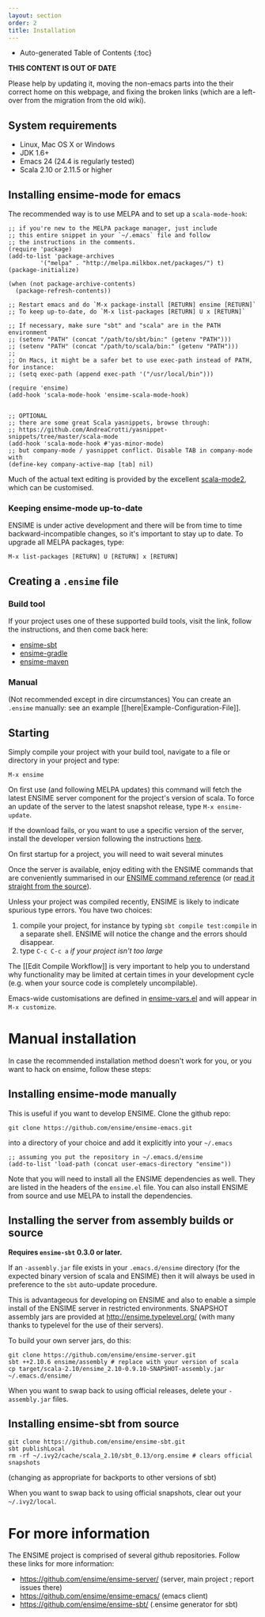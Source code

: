 ```yaml
---
layout: section
order: 2
title: Installation
---
```


- Auto-generated Table of Contents
{:toc}

**THIS CONTENT IS OUT OF DATE**

Please help by updating it, moving the non-emacs parts into the their correct home on this webpage, and fixing the broken links (which are a left-over from the migration from the old wiki).

## System requirements
- Linux, Mac OS X or Windows
- JDK 1.6+
- Emacs 24 (24.4 is regularly tested)
- Scala 2.10 or 2.11.5 or higher

## Installing ensime-mode for emacs

The recommended way is to use MELPA and to set up a `scala-mode-hook`:

```elisp
;; if you're new to the MELPA package manager, just include
;; this entire snippet in your `~/.emacs` file and follow
;; the instructions in the comments.
(require 'package)
(add-to-list 'package-archives
	     '("melpa" . "http://melpa.milkbox.net/packages/") t)
(package-initialize)

(when (not package-archive-contents)
  (package-refresh-contents))

;; Restart emacs and do `M-x package-install [RETURN] ensime [RETURN]`
;; To keep up-to-date, do `M-x list-packages [RETURN] U x [RETURN]`

;; If necessary, make sure "sbt" and "scala" are in the PATH environment
;; (setenv "PATH" (concat "/path/to/sbt/bin:" (getenv "PATH")))
;; (setenv "PATH" (concat "/path/to/scala/bin:" (getenv "PATH")))
;;
;; On Macs, it might be a safer bet to use exec-path instead of PATH, for instance:
;; (setq exec-path (append exec-path '("/usr/local/bin")))

(require 'ensime)
(add-hook 'scala-mode-hook 'ensime-scala-mode-hook)


;; OPTIONAL
;; there are some great Scala yasnippets, browse through:
;; https://github.com/AndreaCrotti/yasnippet-snippets/tree/master/scala-mode
(add-hook 'scala-mode-hook #'yas-minor-mode)
;; but company-mode / yasnippet conflict. Disable TAB in company-mode with
(define-key company-active-map [tab] nil)
```

Much of the actual text editing is provided by the excellent
[scala-mode2](https://github.com/hvesalai/scala-mode2), which can
be customised.

### Keeping ensime-mode up-to-date

ENSIME is under active development and there will be from time to time backward-incompatible changes, so it's important to stay up to date. To upgrade all MELPA packages, type:

```
M-x list-packages [RETURN] U [RETURN] x [RETURN]
```

## Creating a `.ensime` file

### Build tool

If your project uses one of these supported build tools, visit the link, follow the instructions, and then come back here:

* [ensime-sbt](https://github.com/ensime/ensime-sbt)
* [ensime-gradle](https://github.com/ensime/ensime-gradle)
* [ensime-maven](https://github.com/ensime/ensime-maven)

### Manual

(Not recommended except in dire circumstances) You can create an `.ensime` manually: see an example [[here|Example-Configuration-File]].

## Starting

Simply compile your project with your build tool, navigate to a file or directory in your project and type:

```
M-x ensime
```

On first use (and following MELPA updates) this command will fetch the latest ENSIME server component for the project's version of scala. To force an update of the server to the latest snapshot release, type `M-x ensime-update`.

If the download fails, or you want to use a specific version of the server, install the developer version following the instructions [here](#installing-the-server-from-source).

On first startup for a project, you will need to wait several minutes

Once the server is available, enjoy editing with the ENSIME commands that are conveniently
summarised in our
[ENSIME command reference](https://github.com/ensime/ensime-emacs/wiki/Emacs-Command-Reference)
(or [read it straight from the source](http://github.com/ensime/ensime-emacs/blob/master/ensime-mode.el#L49)).

Unless your project was compiled recently, ENSIME is likely to indicate spurious type errors. You have two choices:

1. compile your project, for instance by typing `sbt compile test:compile` in a separate shell. ENSIME will notice the change and the errors should disappear.
1. type `C-c C-c a` _if your project isn't too large_

The [[Edit Compile Workflow]] is very important to help you to understand why functionality may be limited at certain times in your development cycle (e.g. when your source code is completely uncompilable).

Emacs-wide customisations are defined in [ensime-vars.el](http://github.com/ensime/ensime-emacs/blob/master/ensime-vars.el) and will appear in `M-x customize`.

# Manual installation

In case the recommended installation method doesn't work for you, or you want to hack on ensime, follow these steps:

## Installing ensime-mode manually

This is useful if you want to develop ENSIME.
Clone the github repo:

```
git clone https://github.com/ensime/ensime-emacs.git
```

into a directory of your choice and add it explicitly into your `~/.emacs`

```elisp
;; assuming you put the repository in ~/.emacs.d/ensime
(add-to-list 'load-path (concat user-emacs-directory "ensime"))
```

Note that you will need to install all the ENSIME dependencies as well. They are listed in the headers of the `ensime.el` file. You can also install ENSIME from source and use MELPA to install the dependencies.

## Installing the server from assembly builds or source

**Requires `ensime-sbt` 0.3.0 or later.**

If an `-assembly.jar` file exists in your `.emacs.d/ensime` directory (for the expected binary version of scala and ENSIME) then it will always be used in preference to the `sbt` auto-update procedure.

This is advantageous for developing on ENSIME and also to enable a simple install of the ENSIME server in restricted environments. SNAPSHOT assembly jars are provided at http://ensime.typelevel.org/ (with many thanks to typelevel for the use of their servers).

To build your own server jars, do this:

```
git clone https://github.com/ensime/ensime-server.git
sbt ++2.10.6 ensime/assembly # replace with your version of scala
cp target/scala-2.10/ensime_2.10-0.9.10-SNAPSHOT-assembly.jar ~/.emacs.d/ensime/
```

When you want to swap back to using official releases, delete your `-assembly.jar` files.

## Installing ensime-sbt from source

```
git clone https://github.com/ensime/ensime-sbt.git
sbt publishLocal
rm -rf ~/.ivy2/cache/scala_2.10/sbt_0.13/org.ensime # clears official snapshots
```

(changing as appropriate for backports to other versions of sbt)

When you want to swap back to using official snapshots, clear out your `~/.ivy2/local`.

# For more information

The ENSIME project is comprised of several github repositories. Follow these links for more information:

- https://github.com/ensime/ensime-server/  (server, main project ; report issues there)
- https://github.com/ensime/ensime-emacs/  (emacs client)
- https://github.com/ensime/ensime-sbt/ (.ensime generator for sbt)
